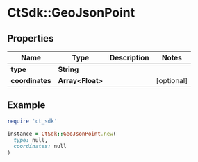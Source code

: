 # CtSdk::GeoJsonPoint

## Properties

| Name | Type | Description | Notes |
| ---- | ---- | ----------- | ----- |
| **type** | **String** |  |  |
| **coordinates** | **Array&lt;Float&gt;** |  | [optional] |

## Example

```ruby
require 'ct_sdk'

instance = CtSdk::GeoJsonPoint.new(
  type: null,
  coordinates: null
)
```

